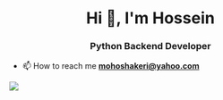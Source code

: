 <h1 align="center">Hi 👋, I'm Hossein</h1>
<h3 align="center">Python Backend Developer</h3>

- 📫 How to reach me **mohoshakeri@yahoo.com**

<!-- - 📄 Know about my experiences [mohoshakeri.ir](http://mohoshakeri.ir) -->

![](https://komarev.com/ghpvc/?username=mohoshakeri&color=green)
